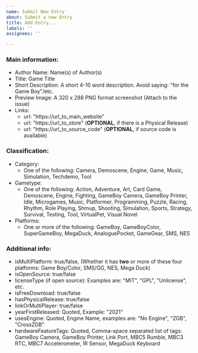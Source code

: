 ```yaml
---
name: Submit New Entry
about: Submit a new Entry
title: Add Entry...
labels: ''
assignees: ''

---
```


### Main information:
- Author Name: Name(s) of Author(s)
- Title: Game Title
- Short Description: A short 4-10 word description. Avoid saying: "for the Game Boy"/etc.
- Preview Image: A 320 x 288 PNG format screenshot (Attach to the issue)
- Links:
  - url: "https://url_to_main_website"
  - url: "https://url_to_store"              (**OPTIONAL**, if there is a Physical Release)
  - url: "https://url_to_source_code" (**OPTIONAL**, if source code is available)

### Classification:
- Category:
  - One of the following: Camera, Demoscene, Engine, Game, Music, Simulation, Techdemo, Tool
- Gametype: 
  - One of the following: Action, Adventure, Art, Card Game, Demoscene, Engine, Fighting, GameBoy Camera, GameBoy Printer, Idle, Microgames, Music, Platformer, Programming, Puzzle, Racing, Rhythm, Role Playing, Shmup, Shooting, Simulation, Sports, Strategy, Survival, Testing, Tool, VirtualPet, Visual Novel
- Platforms:
  - One or more of the following: GameBoy, GameBoyColor, SuperGameBoy, MegaDuck, AnaloguePocket, GameGear, SMS, NES

### Additional info:
- isMultiPlatform: true/false,  (Whether it has **two** or more of these four platforms: Game Boy/Color, SMS/GG, NES, Mega Duck)
- isOpenSource: true/false
- licenseType (if open source):  Examples are: "MIT", "GPL", "Unlicense", etc.
- isFreeDownload: true/false
- hasPhysicalRelease: true/false
- linkOrMultiPlayer: true/false
- yearFirstReleased: Quoted, Example: "2021"
- usesEngine: Quoted, Engine Name, examples are: "No Engine", "ZGB", "CrossZGB"
- hardwareFeatureTags: Quoted, Comma-space separated list of tags: GameBoy Camera, GameBoy Printer, Link Port, MBC5 Rumble, MBC3 RTC, MBC7 Accelerometer, IR Sensor, MegaDuck Keyboard
